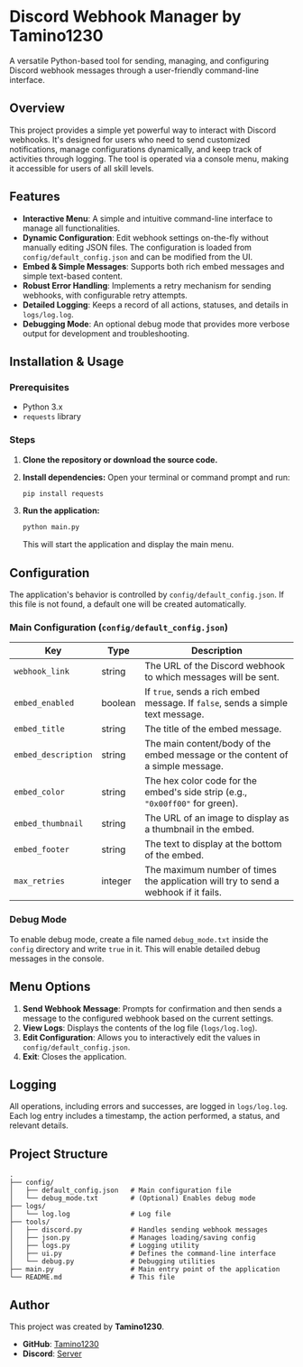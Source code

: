 # Discord Webhook Manager by Tamino1230

A versatile Python-based tool for sending, managing, and configuring Discord webhook messages through a user-friendly command-line interface.

## Overview

This project provides a simple yet powerful way to interact with Discord webhooks. It's designed for users who need to send customized notifications, manage configurations dynamically, and keep track of activities through logging. The tool is operated via a console menu, making it accessible for users of all skill levels.

## Features

- **Interactive Menu**: A simple and intuitive command-line interface to manage all functionalities.
- **Dynamic Configuration**: Edit webhook settings on-the-fly without manually editing JSON files. The configuration is loaded from `config/default_config.json` and can be modified from the UI.
- **Embed & Simple Messages**: Supports both rich embed messages and simple text-based content.
- **Robust Error Handling**: Implements a retry mechanism for sending webhooks, with configurable retry attempts.
- **Detailed Logging**: Keeps a record of all actions, statuses, and details in `logs/log.log`.
- **Debugging Mode**: An optional debug mode that provides more verbose output for development and troubleshooting.

## Installation & Usage

### Prerequisites

- Python 3.x
- `requests` library

### Steps

1.  **Clone the repository or download the source code.**

2.  **Install dependencies:**
    Open your terminal or command prompt and run:
    ```bash
    pip install requests
    ```

3.  **Run the application:**
    ```bash
    python main.py
    ```
    This will start the application and display the main menu.

## Configuration

The application's behavior is controlled by `config/default_config.json`. If this file is not found, a default one will be created automatically.

### Main Configuration (`config/default_config.json`)

| Key                 | Type    | Description                                                                                             |
| ------------------- | ------- | ------------------------------------------------------------------------------------------------------- |
| `webhook_link`      | string  | The URL of the Discord webhook to which messages will be sent.                                          |
| `embed_enabled`     | boolean | If `true`, sends a rich embed message. If `false`, sends a simple text message.                         |
| `embed_title`       | string  | The title of the embed message.                                                                         |
| `embed_description` | string  | The main content/body of the embed message or the content of a simple message.                          |
| `embed_color`       | string  | The hex color code for the embed's side strip (e.g., `"0x00ff00"` for green).                             |
| `embed_thumbnail`   | string  | The URL of an image to display as a thumbnail in the embed.                                             |
| `embed_footer`      | string  | The text to display at the bottom of the embed.                                                         |
| `max_retries`       | integer | The maximum number of times the application will try to send a webhook if it fails.                     |

### Debug Mode

To enable debug mode, create a file named `debug_mode.txt` inside the `config` directory and write `true` in it. This will enable detailed debug messages in the console.

## Menu Options

1.  **Send Webhook Message**: Prompts for confirmation and then sends a message to the configured webhook based on the current settings.
2.  **View Logs**: Displays the contents of the log file (`logs/log.log`).
3.  **Edit Configuration**: Allows you to interactively edit the values in `config/default_config.json`.
4.  **Exit**: Closes the application.

## Logging

All operations, including errors and successes, are logged in `logs/log.log`. Each log entry includes a timestamp, the action performed, a status, and relevant details.

## Project Structure

```
.
├── config/
│   ├── default_config.json   # Main configuration file
│   └── debug_mode.txt        # (Optional) Enables debug mode
├── logs/
│   └── log.log               # Log file
├── tools/
│   ├── discord.py            # Handles sending webhook messages
│   ├── json.py               # Manages loading/saving config
│   ├── logs.py               # Logging utility
│   ├── ui.py                 # Defines the command-line interface
│   └── debug.py              # Debugging utilities
├── main.py                   # Main entry point of the application
└── README.md                 # This file
```

## Author

This project was created by **Tamino1230**.

- **GitHub**: [Tamino1230](https://github.com/tamino1230)
- **Discord**: [Server](https://discord.gg/8b8R9qCBF8)

